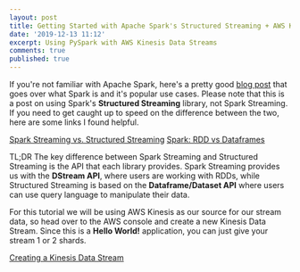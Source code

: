 ```yaml
---
layout: post
title: Getting Started with Apache Spark's Structured Streaming + AWS Kinesis
date: '2019-12-13 11:12'
excerpt: Using PySpark with AWS Kinesis Data Streams
comments: true
published: true
---
```

If you're not familiar with Apache Spark, here's a pretty good [blog post](https://mapr.com/blog/spark-101-what-it-what-it-does-and-why-it-matters/) that goes over what Spark is and it's popular use cases. Please note that this is a post on using Spark's **Structured Streaming** library, not Spark Streaming. If you need to get caught up to speed on the difference between the two, here are some links I found helpful.

[Spark Streaming vs. Structured Streaming](https://dzone.com/articles/spark-streaming-vs-structured-streaming)
[Spark: RDD vs Dataframes](https://blog.knoldus.com/spark-rdd-vs-dataframes/)

TL;DR
The key difference between Spark Streaming and Structured Streaming is the API that each library provides. Spark Streaming provides us with the **DStream API**, where users are working with RDDs, while Structured Streaming is based on the **Dataframe/Dataset API** where users can use query language to manipulate their data.

For this tutorial we will be using AWS Kinesis as our source for our stream data, so head over to the AWS console and create a new Kinesis Data Stream. Since this is a __Hello World!__ application, you can just give your stream 1 or 2 shards.

[Creating a Kinesis Data Stream](https://docs.aws.amazon.com/streams/latest/dev/amazon-kinesis-streams.html)
